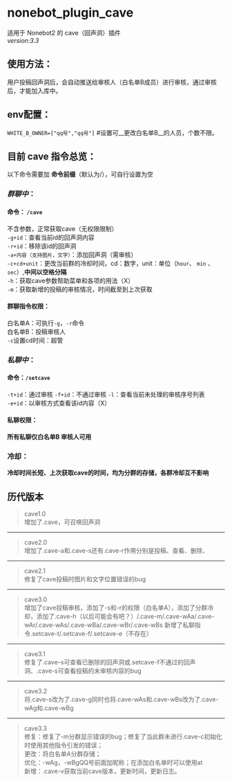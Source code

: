 # nonebot_plugin_cave

适用于 Nonebot2 的 cave（回声洞）插件  
    _version:3.3_    
## 使用方法：  
用户投稿回声洞后，会自动推送给审核人（白名单B成员）进行审核，通过审核后，才能加入库中。  
## env配置：   
`WHITE_B_OWNER=["qq号","qq号"]` #设置可__更改白名单B__的人员，个数不限。   
## 目前 __cave__ 指令总览：  
以下命令需要加 __命令前缀__（默认为/），可自行设置为空  
### *群聊中*：  
#### __命令__： `/cave`  
不含参数，正常获取cave（无权限限制）  
`-g+id`：查看当前id的回声洞内容  
`-r+id`：移除该id的回声洞  
`-a+内容（支持图片，文字）`：添加回声洞（需审核）   
`-c+cd+unit`：更改当前群的冷却时间，cd：数字，unit：单位（`hour`、 `min` 、`sec`）,**____中间以空格分隔____**   
`-h`：获取cave参数帮助菜单和各项的用法（X）  
`-m`：获取新增的投稿的审核情况，时间截至到上次获取  
#### 群聊指令权限：  
白名单A：可执行`-g`，`-r`命令   
白名单B：投稿审核人  
`-c`设置cd时间：超管   
### *私聊中*：  
#### 命令：`/setcave`  
`-t+id`：通过审核 
`-f+id`：不通过审核 
`-l`：查看当前未处理的审核序号列表   
`-e+id`：以审核方式查看该id内容（X）  
#### 私聊权限：
**__所有私聊仅白名单B 审核人可用__**
### 冷却：
**__冷却时间长短、上次获取cave的时间，均为分群的存储，各群冷却互不影响__**


## 历代版本  
>cave1.0    
增加了.cave，可召唤回声洞  
------------------------------  
>cave2.0  
增加了.cave-a和.cave-s还有.cave-r作用分别是投稿、查看、删除、  
------------------------------  
>cave2.1  
修复了cave投稿时图片和文字位置错误的bug  
------------------------------  
>cave3.0  
增加了cave投稿审核，添加了-s和-r的权限（白名单A），添加了分群冷却，添加了.cave-h（以后可能会有吧？）/.cave-m/.cave-wAa/.cave-wAr/.cave-wAs/.cave-wBa/.cave-wBr/.cave-wBs
新增了私聊指令.setcave-t/.setcave-f/.setcave-e（不存在）  
------------------------------
>cave3.1  
修复了.cave-s可查看已删除的回声洞或.setcave-f不通过的回声洞、.cave-s可查看投稿的未审核内容的bug  
------------------------------  
>cave3.2  
将.cave-s改为了.cave-g同时也将.cave-wAs和.cave-wBs改为了.cave-wAg和.cave-wBg  
------------------------------  
>cave3.3   
修复：修复了-m分群显示错误的bug；修复了当此群未进行.cave-c初始化时使用其他指令引发的错误；   
更改：将白名单A分群存储；  
优化：-wAg，-wBgQQ号前面加昵称；在添加白名单时可以使用at  
新增：.cave-v获取当前cave版本，更新时间，更新日志。  
  

